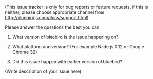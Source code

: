 (This issue tracker is only for bug reports or feature requests, if this is neither, please choose appropriate channel from http://bluebirdjs.com/docs/support.html)

Please answer the questions the best you can:

1) What version of bluebird is the issue happening on?

2) What platform and version? (For example Node.js 0.12 or Google Chrome 32)

3) Did this issue happen with earlier version of bluebird?

(Write description of your issue here)
